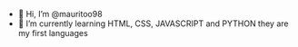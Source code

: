 - 👋 Hi, I’m @mauritoo98
- 🌱 I’m currently learning HTML, CSS, JAVASCRIPT and PYTHON they are my first languages


